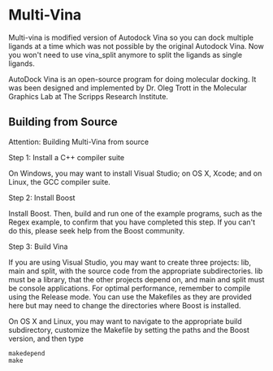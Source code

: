 # Multi-Vina #

Multi-vina is modified version of Autodock Vina so you can dock multiple ligands at a time which was not 
possible by the original Autodock Vina. Now you won't need to use vina_split anymore to split the ligands 
as single ligands.

AutoDock Vina is an open-source program for doing molecular docking. It was been designed and implemented by Dr. Oleg Trott in the Molecular Graphics Lab at The Scripps Research Institute. 

Building from Source
--------------------
Attention: Building Multi-Vina from source

Step 1: Install a C++ compiler suite

On Windows, you may want to install Visual Studio; on OS X, Xcode; and on Linux, the GCC compiler suite.

Step 2: Install Boost

Install Boost. Then, build and run one of the example programs, such as the Regex example, to confirm that you have completed this step. If you can't do this, please seek help from the Boost community.

Step 3: Build Vina

If you are using Visual Studio, you may want to create three projects: lib, main and split, with the source code from the appropriate subdirectories. lib must be a library, that the other projects depend on, and main and split must be console applications. For optimal performance, remember to compile using the Release mode.
You can use the Makefiles as they are provided here but may need to change the directories where Boost is installed.

On OS X and Linux, you may want to navigate to the appropriate build subdirectory, customize the Makefile by setting the paths and the Boost version, and then type

    makedepend
    make

